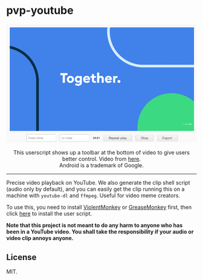 # pvp-youtube

![example](example.png)

<p align="center">
  This userscript shows up a toolbar at the bottom of video to give users better control. Video from <a href="https://www.youtube.com/watch?v=l2UDgpLz20M">here</a>. <br>
  Android is a trademark of Google.
</p>

---

Precise video playback on YouTube. We also generate the clip shell script (audio only by default), and you can easily get the clip running this on a machine with `youtube-dl` and `ffmpeg`. Useful for video meme creators.

To use this, you need to install [ViolentMonkey](https://github.com/suisei-cn/pvp-youtube/raw/master/pvp.user.js) or [GreaseMonkey](https://www.greasespot.net/) first, then click [here](https://github.com/suisei-cn/pvp-youtube/raw/master/pvp.user.js) to install the user script.

**Note that this project is not meant to do any harm to anyone who has been in a YouTube video. You shall take the responsibility if your audio or video clip annoys anyone.**

## License

MIT.
